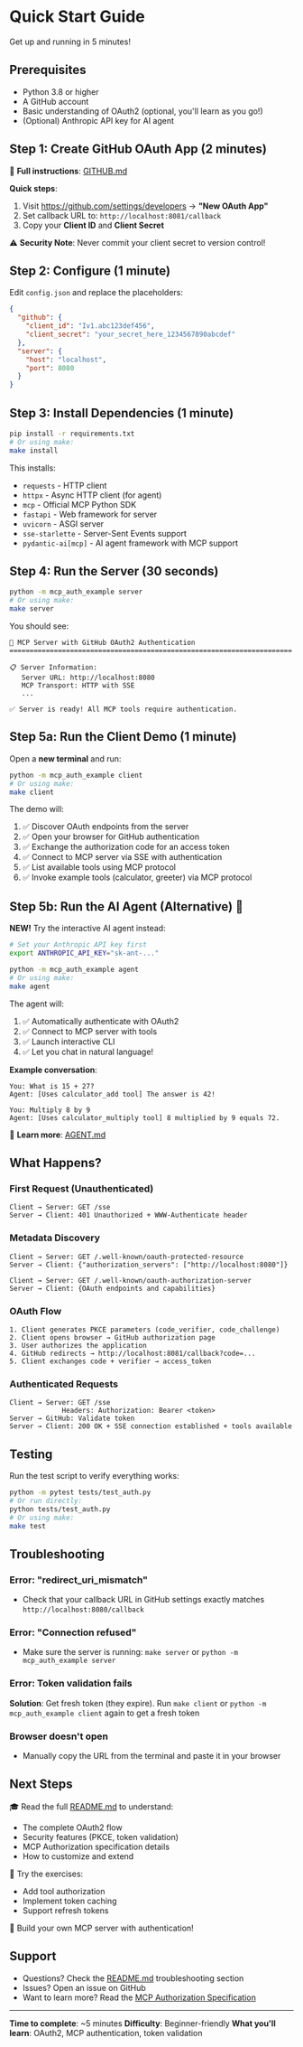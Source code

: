 # Quick Start Guide

Get up and running in 5 minutes!

## Prerequisites

- Python 3.8 or higher
- A GitHub account
- Basic understanding of OAuth2 (optional, you'll learn as you go!)
- (Optional) Anthropic API key for AI agent

## Step 1: Create GitHub OAuth App (2 minutes)

📖 **Full instructions**: [GITHUB.md](GITHUB.md)

**Quick steps**:
1. Visit https://github.com/settings/developers → **"New OAuth App"**
2. Set callback URL to: `http://localhost:8081/callback`
3. Copy your **Client ID** and **Client Secret**

⚠️ **Security Note**: Never commit your client secret to version control!

## Step 2: Configure (1 minute)

Edit `config.json` and replace the placeholders:

```json
{
  "github": {
    "client_id": "Iv1.abc123def456",
    "client_secret": "your_secret_here_1234567890abcdef"
  },
  "server": {
    "host": "localhost",
    "port": 8080
  }
}
```

## Step 3: Install Dependencies (1 minute)

```bash
pip install -r requirements.txt
# Or using make:
make install
```

This installs:
- `requests` - HTTP client
- `httpx` - Async HTTP client (for agent)
- `mcp` - Official MCP Python SDK
- `fastapi` - Web framework for server
- `uvicorn` - ASGI server
- `sse-starlette` - Server-Sent Events support
- `pydantic-ai[mcp]` - AI agent framework with MCP support

## Step 4: Run the Server (30 seconds)

```bash
python -m mcp_auth_example server
# Or using make:
make server
```

You should see:
```
🔐 MCP Server with GitHub OAuth2 Authentication
======================================================================

📋 Server Information:
   Server URL: http://localhost:8080
   MCP Transport: HTTP with SSE
   ...

✅ Server is ready! All MCP tools require authentication.
```

## Step 5a: Run the Client Demo (1 minute)

Open a **new terminal** and run:

```bash
python -m mcp_auth_example client
# Or using make:
make client
```

The demo will:

1. ✅ Discover OAuth endpoints from the server
2. ✅ Open your browser for GitHub authentication
3. ✅ Exchange the authorization code for an access token
4. ✅ Connect to MCP server via SSE with authentication
5. ✅ List available tools using MCP protocol
6. ✅ Invoke example tools (calculator, greeter) via MCP protocol

## Step 5b: Run the AI Agent (Alternative) 🤖

**NEW!** Try the interactive AI agent instead:

```bash
# Set your Anthropic API key first
export ANTHROPIC_API_KEY="sk-ant-..."

python -m mcp_auth_example agent
# Or using make:
make agent
```

The agent will:

1. ✅ Automatically authenticate with OAuth2
2. ✅ Connect to MCP server with tools
3. ✅ Launch interactive CLI
4. ✅ Let you chat in natural language!

**Example conversation**:
```
You: What is 15 + 27?
Agent: [Uses calculator_add tool] The answer is 42!

You: Multiply 8 by 9
Agent: [Uses calculator_multiply tool] 8 multiplied by 9 equals 72.
```

📖 **Learn more**: [AGENT.md](AGENT.md)

## What Happens?

### First Request (Unauthenticated)
```
Client → Server: GET /sse
Server → Client: 401 Unauthorized + WWW-Authenticate header
```

### Metadata Discovery
```
Client → Server: GET /.well-known/oauth-protected-resource
Server → Client: {"authorization_servers": ["http://localhost:8080"]}

Client → Server: GET /.well-known/oauth-authorization-server
Server → Client: {OAuth endpoints and capabilities}
```

### OAuth Flow
```
1. Client generates PKCE parameters (code_verifier, code_challenge)
2. Client opens browser → GitHub authorization page
3. User authorizes the application
4. GitHub redirects → http://localhost:8081/callback?code=...
5. Client exchanges code + verifier → access_token
```

### Authenticated Requests
```
Client → Server: GET /sse
             Headers: Authorization: Bearer <token>
Server → GitHub: Validate token
Server → Client: 200 OK + SSE connection established + tools available
```

## Testing

Run the test script to verify everything works:

```bash
python -m pytest tests/test_auth.py
# Or run directly:
python tests/test_auth.py
# Or using make:
make test
```

## Troubleshooting

### Error: "redirect_uri_mismatch"
- Check that your callback URL in GitHub settings exactly matches `http://localhost:8080/callback`

### Error: "Connection refused"
- Make sure the server is running: `make server` or `python -m mcp_auth_example server`

### Error: Token validation fails
**Solution**: Get fresh token (they expire). Run `make client` or `python -m mcp_auth_example client` again to get a fresh token

### Browser doesn't open
- Manually copy the URL from the terminal and paste it in your browser

## Next Steps

🎓 Read the full [README.md](README.md) to understand:
- The complete OAuth2 flow
- Security features (PKCE, token validation)
- MCP Authorization specification details
- How to customize and extend

🔧 Try the exercises:
- Add tool authorization
- Implement token caching
- Support refresh tokens

🚀 Build your own MCP server with authentication!

## Support

- Questions? Check the [README.md](README.md) troubleshooting section
- Issues? Open an issue on GitHub
- Want to learn more? Read the [MCP Authorization Specification](https://modelcontextprotocol.io/specification/2025-06-18/basic/authorization)

---

**Time to complete**: ~5 minutes
**Difficulty**: Beginner-friendly
**What you'll learn**: OAuth2, MCP authentication, token validation
